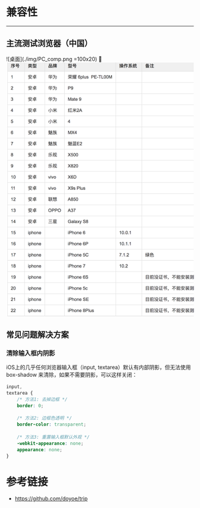 # 兼容性
___

## 主流测试浏览器（中国）
![桌面](./img/PC_comp.png =100x20)
![移动端](./img/mobile_comp.png)

## 常见问题解决方案

### 清除输入框内阴影
iOS上的几乎任何浏览器输入框（input, textarea）默认有内部阴影，但无法使用 box-shadow 来清除，如果不需要阴影，可以这样关闭：

```css
input,
textarea {
	/* 方法1: 去掉边框 */
	border: 0;

	/* 方法2: 边框色透明 */
	border-color: transparent;

	/* 方法3: 重置输入框默认外观 */
	-webkit-appearance: none;
	appearance: none;
}
```

# 参考链接

* https://github.com/doyoe/trip